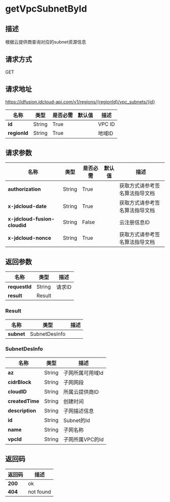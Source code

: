 # getVpcSubnetById


## 描述
根据云提供商查询对应的subnet资源信息

## 请求方式
GET

## 请求地址
https://jdfusion.jdcloud-api.com/v1/regions/{regionId}/vpc_subnets/{id}

|名称|类型|是否必需|默认值|描述|
|---|---|---|---|---|
|**id**|String|True| |VPC ID|
|**regionId**|String|True| |地域ID|

## 请求参数
|名称|类型|是否必需|默认值|描述|
|---|---|---|---|---|
|**authorization**|String|True| |获取方式请参考签名算法指导文档|
|**x-jdcloud-date**|String|True| |获取方式请参考签名算法指导文档|
|**x-jdcloud-fusion-cloudid**|String|False| |云注册信息ID|
|**x-jdcloud-nonce**|String|True| |获取方式请参考签名算法指导文档|


## 返回参数
|名称|类型|描述|
|---|---|---|
|**requestId**|String|请求ID|
|**result**|Result| |

### Result
|名称|类型|描述|
|---|---|---|
|**subnet**|SubnetDesInfo| |
### SubnetDesInfo
|名称|类型|描述|
|---|---|---|
|**az**|String|子网所属可用域Id|
|**cidrBlock**|String|子网网段|
|**cloudID**|String|所属云提供商ID|
|**createdTime**|String|创建时间|
|**description**|String|子网描述信息|
|**id**|String|Subnet的Id|
|**name**|String|子网名称|
|**vpcId**|String|子网所属VPC的Id|

## 返回码
|返回码|描述|
|---|---|
|**200**|ok|
|**404**|not found|
